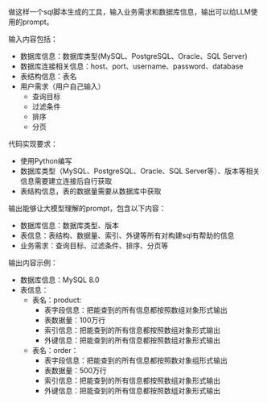 做这样一个sql脚本生成的工具，输入业务需求和数据库信息，输出可以给LLM使用的prompt。

输入内容包括：
- 数据库信息：数据库类型(MySQL、PostgreSQL、Oracle、SQL Server)
- 数据库连接相关信息：host、port、username、password、database
- 表结构信息：表名
- 用户需求（用户自己输入）
  - 查询目标
  - 过滤条件
  - 排序
  - 分页

代码实现要求：
- 使用Python编写
- 数据库类型（MySQL、PostgreSQL、Oracle、SQL Server等）、版本等相关信息需要建立连接后自行获取
- 表结构信息，表的数据量需要从数据库中获取

输出能够让大模型理解的prompt，包含以下内容：
- 数据库信息：数据库类型、版本
- 表信息：表结构、数据量、索引、外键等所有对构建sql有帮助的信息
- 业务需求：查询目标、过滤条件、排序、分页等

输出内容示例：
- 数据库信息：MySQL 8.0
- 表信息：
  - 表名：product:
    - 表字段信息：把能查到的所有信息都按照数组对象形式输出
    - 表数据量：100万行
    - 索引信息：把能查到的所有信息都按照数组对象形式输出
    - 外键信息：把能查到的所有信息都按照数组对象形式输出
  - 表名：order：
    - 表字段信息：把能查到的所有信息都按照数对象组形式输出
    - 表数据量：500万行
    - 索引信息：把能查到的所有信息都按照数组对象形式输出
    - 外键信息：把能查到的所有信息都按照数组对象形式输出